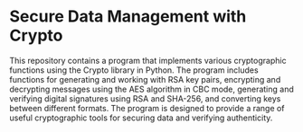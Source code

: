 # Secure Data Management with Crypto

This repository contains a program that implements various cryptographic functions using the Crypto library in Python. The program includes functions for generating and working with RSA key pairs, encrypting and decrypting messages using the AES algorithm in CBC mode, generating and verifying digital signatures using RSA and SHA-256, and converting keys between different formats. The program is designed to provide a range of useful cryptographic tools for securing data and verifying authenticity.
